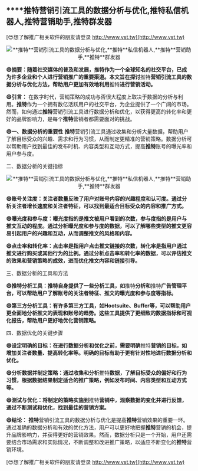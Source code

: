 ## ****推特**营销引流工具的数据分析与优化,**推特**私信机器人,**推特**营销助手,**推特**群发器**

[😍想了解推广相关软件的朋友请登录 http://www.vst.tw](http://www.vst.tw)

 <center><img src="https://vst.tw/MP4/tuiguang/png/0.png" alt="**推特**营销引流工具的数据分析与优化,**推特**私信机器人,**推特**营销助手,**推特**群发器"></center>

**😄摘要：随着社交媒体的普及和发展，**推特**作为一个全球知名的社交平台，已成为许多企业和个人进行营销推广的重要渠道。本文旨在探讨**推特**营销引流工具的数据分析与优化方法，帮助用户更加有效地利用**推特**进行营销活动。**

**😄引言：**
在数字时代，营销策略的成功与否很大程度上取决于数据的分析与利用。**推特**作为一个拥有数亿活跃用户的社交平台，为企业提供了一个广阔的市场。然而，如何通过**推特**营销引流工具进行数据分析和优化，以获得更高的转化率和更好的品牌影响力，是每个**推特**营销者都需要面对的挑战。

**😄一、数据分析的重要性**
**推特**营销引流工具通过收集和分析大量数据，帮助用户了解目标受众的兴趣、需求和行为习惯，从而制定更精准的营销策略。数据分析可以帮助用户找到最佳的发布时机、内容类型和互动方式，提高**推特**账号的曝光率和用户参与度。

二、数据分析的关键指标

 <center><img src="https://vst.tw/MP4/tuiguang/png/5.png" alt="**推特**营销引流工具的数据分析与优化,**推特**私信机器人,**推特**营销助手,**推特**群发器"></center>

**😄账号关注度：关注者数量反映了用户对账号内容的兴趣程度和认可度。通过分析关注者增长速度和关注者特征，可以找到最适合目标受众的内容和推广方式。**

**😄曝光度和参与度：曝光度指的是推文被用户看到的次数，参与度指的是用户与推文互动的程度。通过分析曝光度和参与度的数据，可以了解哪些类型的推文更容易引起用户的兴趣和互动，从而调整推文的风格和内容。**

**😄点击率和转化率：点击率是指用户点击推文链接的次数，转化率是指用户通过推文进行购买或其他行为的比例。通过分析点击率和转化率的数据，可以评估推文的效果和营销策略的成效，进而优化推文内容和链接引导。**

三、数据分析的工具和方法

**😄**推特**分析工具：**推特**自身提供了一些分析工具，如**推特**分析和**推特**广告管理平台，可以帮助用户了解账号的关注者特征、推文的曝光度和参与度等指标。**

**😄第三方分析工具：有许多第三方工具，如Hootsuite、Buffer等，可以帮助用户更全面地分析推文的表现和账号的趋势。这些工具提供了更细致的数据指标和可视化报告，帮助用户更好地优化营销策略。**

四、数据优化的关键步骤

**😄设定明确的目标：在进行数据分析和优化之前，需要明确**推特**营销的目标，如增加关注者数量、提高转化率等。明确的目标有助于更有针对性地进行数据分析和优化。**

**😄分析数据并制定策略：通过收集和分析**推特**数据，了解目标受众的偏好和行为习惯，根据数据结果制定适合的推广策略，例如发布时间、内容类型和互动方式等。**

**😄测试与优化：将制定的策略实施到**推特**营销中，观察数据的变化并进行反馈，通过不断测试和优化，找到最佳的营销方案。**

**😄结论：**
**推特**营销引流工具的数据分析与优化是提高**推特**营销效果的重要一环。通过准确的数据分析和有效的优化方法，用户可以更好地把握**推特**营销的机会，提升品牌影响力，并获得更好的营销效果。然而，数据分析只是一个开始，用户还需要结合市场需求和实际情况，不断调整和改进推广策略，以适应不断变化的**推特**营销环境。

[😍想了解推广相关软件的朋友请登录 http://www.vst.tw](http://www.vst.tw)



